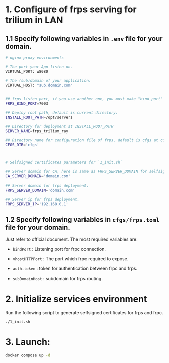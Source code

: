 # 1. Configure of frps serving for trilium in LAN

## 1.1 Specify following variables in `.env` file for your domain.

```bash
# nginx-proxy environments

# The port your App listen on.
VIRTUAL_PORT: w8080

# The (sub)domain of your application.
VIRTUAL_HOST: "sub.domain.com"


## frps listen port, if you use another one, you must make "bind_port" as the same in frps.ini .
FRPS_BIND_PORT=7003

## Deploy root path, default is current directory.
INSTALL_ROOT_PATH=/opt/servers

## Directory for deployment at INSTALL_ROOT_PATH
SERVER_NAME=frps_trilium_ray

## Directory name for configuration file of frps, default is cfgs at current directory.
CFGS_DIR='cfgs'



# Selfsigned certificates parameters for `1_init.sh`

## Server domain for CA, here is same as FRPS_SERVER_DOMAIN for selfsigned certificates.
CA_SERVER_DOMAIN='domain.com'

## Server domain for frps deployment.
FRPS_SERVER_DOMAIN='domain.com'

## Server ip for frps deployment.
FRPS_SERVER_IP='192.168.0.1'
```


## 1.2 Specify following variables in `cfgs/frps.toml` file for your domain.
Just refer to official document.
The most required variables are:

* `bindPort` : Listening port for frpc connection.
* `vhostHTTPPort` : The port which frpc required to expose.

* `auth.token` : token for authentication between frpc and frps.
* `subDomainHost` : subdomain for frps routing.


# 2. Initialize services environment

Run the following script to generate selfsigned certificates for frps and frpc.

```bash
./1_init.sh
```

# 3. Launch:

```bash
docker compose up -d
```

